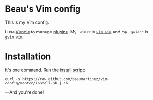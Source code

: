 # Beau's Vim config

This is my Vim config.

I use [Vundle] to manage [plugins]. My `.vimrc` is [`vim.vim`] and my `.gvimrc` is [`gvim.vim`].

[`gvim.vim`]: http://github.com/beaumartinez/vim-config/blob/master/gvim.vim
[`vim.vim`]: http://github.com/beaumartinez/vim-config/blob/master/vim.vim
[Vundle]: http://github.com/gmarik/vundle
[plugins]: http://github.com/beaumartinez/vim-config/blob/master/vundle.vim

# Installation

It's one command. Run the [install script]:

[install script]: https://github.com/beaumartinez/vim-config/blob/master/install.sh

    curl -s https://raw.github.com/beaumartinez/vim-config/master/install.sh | sh

—And you're done!
